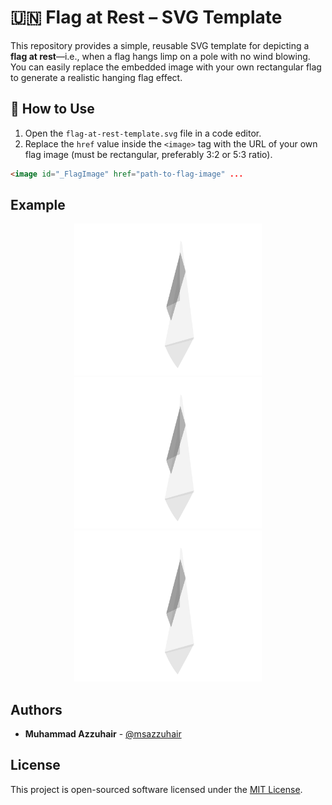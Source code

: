 # 🇺🇳 Flag at Rest – SVG Template

This repository provides a simple, reusable SVG template for depicting a **flag at rest**—i.e., when a flag hangs limp on a pole with no wind blowing. You can easily replace the embedded image with your own rectangular flag to generate a realistic hanging flag effect.


## 🧩 How to Use

1. Open the `flag-at-rest-template.svg` file in a code editor.
2. Replace the `href` value inside the `<image>` tag with the URL of your own flag image (must be rectangular, preferably 3:2 or 5:3 ratio).

```html
<image id="_FlagImage" href="path-to-flag-image" ...
```

## Example
<p align="center">
  <img src="examples/un.svg" width="300" alt="United Nations Flag at Rest"/>
  <img src="examples/id.svg" width="300" alt="Flag of Indonesia at Rest"/>
  <img src="examples/id.svg" width="300" alt="Flag of Palestine at Rest"/>
</p>

## Authors

* **Muhammad Azzuhair** - [@msazzuhair](https://github.com/msazzuhair)

## License

This project is open-sourced software licensed under the [MIT License](LICENSE).
